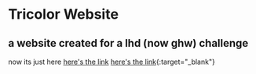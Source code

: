 # Tricolor Website
## a website created for a lhd (now ghw) challenge

now its just here
<a href="https://clarissafurtado7.github.io/tricolor-website/" target="_blank">here's the link</a>
[here's the link](https://clarissafurtado7.github.io/tricolor-website/){:target="_blank"}
